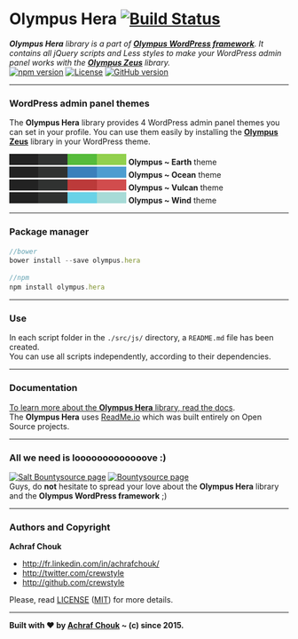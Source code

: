 # Olympus Hera [![Build Status](https://img.shields.io/travis/crewstyle/OlympusHera.svg?style=flat-square)](https://travis-ci.org/crewstyle/OlympusHera)

_**Olympus Hera** library is a part of [**Olympus WordPress framework**](https://github.com/crewstyle/Olympus).
It contains all jQuery scripts and Less styles to make your WordPress admin panel works with the [**Olympus Zeus**](https://github.com/crewstyle/OlympusZeus) library._  
[![npm version](https://img.shields.io/npm/v/olympus.hera.svg?style=flat-square)](https://www.npmjs.com/package/olympus.hera) 
[![License](https://img.shields.io/github/license/crewstyle/OlympusHera.svg?style=flat-square)](https://github.com/crewstyle/OlympusHera/blob/master/LICENSE) 
[![GitHub version](https://img.shields.io/github/tag/crewstyle/OlympusHera.svg?style=flat-square)](https://github.com/crewstyle/OlympusHera)  

---

### WordPress admin panel themes

The **Olympus Hera** library provides 4 WordPress admin panel themes you can set in your profile. 
You can use them easily by installing the [**Olympus Zeus**](https://github.com/crewstyle/OlympusZeus) library in your WordPress theme.

![Olympus ~ Earth](https://raw.githubusercontent.com/crewstyle/OlympusHera/master/images/earth.jpg) **Olympus ~ Earth** theme  
![Olympus ~ Ocean](https://raw.githubusercontent.com/crewstyle/OlympusHera/master/images/ocean.jpg) **Olympus ~ Ocean** theme  
![Olympus ~ Vulcan](https://raw.githubusercontent.com/crewstyle/OlympusHera/master/images/vulcan.jpg) **Olympus ~ Vulcan** theme  
![Olympus ~ Wind](https://raw.githubusercontent.com/crewstyle/OlympusHera/master/images/wind.jpg) **Olympus ~ Wind** theme

---

### Package manager

````javascript
//bower
bower install --save olympus.hera
````

````javascript
//npm
npm install olympus.hera
````

---

### Use

In each script folder in the `./src/js/` directory, a `README.md` file has been created.  
You can use all scripts independently, according to their dependencies.

---

### Documentation

[To learn more about the **Olympus Hera** library, read the docs](https://olympus.readme.io/).  
The **Olympus Hera** uses [ReadMe.io](https://readme.io) which was built entirely on Open Source projects.

---

### All we need is looooooooooooove :)

[![Salt Bountysource page](https://img.shields.io/badge/Salt%20Bountysource-♥-brightgreen.svg?style=flat-square)](https://salt.bountysource.com/teams/olympus) [![Bountysource page](https://img.shields.io/badge/Bountysource-♥-brightgreen.svg?style=flat-square)](https://www.bountysource.com/teams/olympus)  
Guys, do **not** hesitate to spread your love about the **Olympus Hera** library and the **Olympus WordPress framework** ;)

---

### Authors and Copyright

**Achraf Chouk**

+ http://fr.linkedin.com/in/achrafchouk/
+ http://twitter.com/crewstyle
+ http://github.com/crewstyle

Please, read [LICENSE](https://github.com/crewstyle/OlympusHera/blob/master/LICENSE "LICENSE") ([MIT](http://opensource.org/licenses/MIT "MIT")) for more details.

---

**Built with ♥ by [Achraf Chouk](http://github.com/crewstyle "Achraf Chouk") ~ (c) since 2015.**
